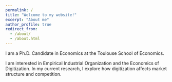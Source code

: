 ```yaml
---
permalink: /
title: "Welcome to my website!"
excerpt: "About me"
author_profile: true
redirect_from: 
  - /about/
  - /about.html
---
```



I am a Ph.D. Candidate in Economics at the Toulouse School of Economics. 

I am interested in Empirical Industrial Organization and the Economics of Digitization. In my current research, I explore how digitization affects market structure and competition. 



